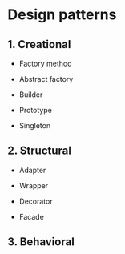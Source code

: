 # Design patterns

## 1. Creational

- Factory method

- Abstract factory

- Builder

- Prototype

- Singleton

## 2. Structural

- Adapter

- Wrapper

- Decorator

- Facade

## 3. Behavioral
